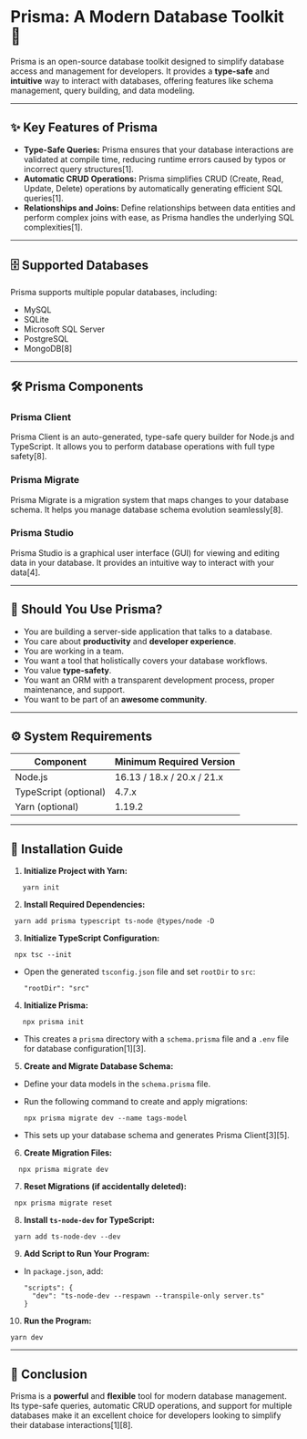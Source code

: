 # Prisma: A Modern Database Toolkit 🚀

Prisma is an open-source database toolkit designed to simplify database access and management for developers. It provides a **type-safe** and **intuitive** way to interact with databases, offering features like schema management, query building, and data modeling.

---

## ✨ Key Features of Prisma

- **Type-Safe Queries:** Prisma ensures that your database interactions are validated at compile time, reducing runtime errors caused by typos or incorrect query structures[1].
- **Automatic CRUD Operations:** Prisma simplifies CRUD (Create, Read, Update, Delete) operations by automatically generating efficient SQL queries[1].
- **Relationships and Joins:** Define relationships between data entities and perform complex joins with ease, as Prisma handles the underlying SQL complexities[1].

---

## 🗄️ Supported Databases

Prisma supports multiple popular databases, including:

- MySQL
- SQLite
- Microsoft SQL Server
- PostgreSQL
- MongoDB[8]

---

## 🛠️ Prisma Components

### **Prisma Client**

Prisma Client is an auto-generated, type-safe query builder for Node.js and TypeScript. It allows you to perform database operations with full type safety[8].

### **Prisma Migrate**

Prisma Migrate is a migration system that maps changes to your database schema. It helps you manage database schema evolution seamlessly[8].

### **Prisma Studio**

Prisma Studio is a graphical user interface (GUI) for viewing and editing data in your database. It provides an intuitive way to interact with your data[4].

---

## 🤔 Should You Use Prisma?

- You are building a server-side application that talks to a database.
- You care about **productivity** and **developer experience**.
- You are working in a team.
- You want a tool that holistically covers your database workflows.
- You value **type-safety**.
- You want an ORM with a transparent development process, proper maintenance, and support.
- You want to be part of an **awesome community**.

---

## ⚙️ System Requirements

| **Component**         | **Minimum Required Version** |
| --------------------- | ---------------------------- |
| Node.js               | 16.13 / 18.x / 20.x / 21.x   |
| TypeScript (optional) | 4.7.x                        |
| Yarn (optional)       | 1.19.2                       |

---

## 🚀 Installation Guide

1. **Initialize Project with Yarn:**

```
   yarn init
```

2. **Install Required Dependencies:**

```
 yarn add prisma typescript ts-node @types/node -D

```

3. **Initialize TypeScript Configuration:**

```
 npx tsc --init

```

- Open the generated `tsconfig.json` file and set `rootDir` to `src`:

  ```
  "rootDir": "src"
  ```

4. **Initialize Prisma:**

```
   npx prisma init
```

- This creates a `prisma` directory with a `schema.prisma` file and a `.env` file for database configuration[1][3].

5. **Create and Migrate Database Schema:**

- Define your data models in the `schema.prisma` file.
- Run the following command to create and apply migrations:

  ```
  npx prisma migrate dev --name tags-model
  ```

- This sets up your database schema and generates Prisma Client[3][5].

6. **Create Migration Files:**

```
  npx prisma migrate dev
```

7. **Reset Migrations (if accidentally deleted):**

```
 npx prisma migrate reset

```

8. **Install `ts-node-dev` for TypeScript:**

```
 yarn add ts-node-dev --dev

```

9. **Add Script to Run Your Program:**

- In `package.json`, add:
  ```
  "scripts": {
    "dev": "ts-node-dev --respawn --transpile-only server.ts"
  }
  ```

10. **Run the Program:**

```
yarn dev

```

---

## 🎉 Conclusion

Prisma is a **powerful** and **flexible** tool for modern database management. Its type-safe queries, automatic CRUD operations, and support for multiple databases make it an excellent choice for developers looking to simplify their database interactions[1][8].
